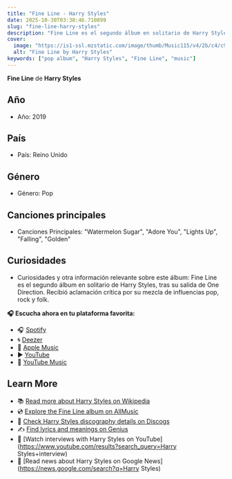 ```yaml
---
title: "Fine Line - Harry Styles"
date: 2025-10-30T03:38:46.710899
slug: "fine-line-harry-styles"
description: "Fine Line es el segundo álbum en solitario de Harry Styles, tras su salida de One Direction."
cover:
  image: "https://is1-ssl.mzstatic.com/image/thumb/Music115/v4/2b/c4/c9/2bc4c9d4-3bc6-ab13-3f71-df0b89b173de/886448022213.jpg/500x500bb.jpg"
  alt: "Fine Line by Harry Styles"
keywords: ["pop album", "Harry Styles", "Fine Line", "music"]
---
```


**Fine Line** de **Harry Styles**
## Año
- Año: 2019
## País
- País: Reino Unido
## Género
- Género: Pop
## Canciones principales
- Canciones Principales: "Watermelon Sugar", "Adore You", "Lights Up", "Falling", "Golden"
## Curiosidades
- Curiosidades y otra información relevante sobre este álbum: Fine Line es el segundo álbum en solitario de Harry Styles, tras su salida de One Direction. Recibió aclamación crítica por su mezcla de influencias pop, rock y folk.



**🎧 Escucha ahora en tu plataforma favorita:**

- 🎧 [Spotify](https://open.spotify.com/search/Fine%20Line%20Harry%20Styles)
- 🌀 [Deezer](https://www.deezer.com/search/Fine%20Line%20Harry%20Styles)
- 🍎 [Apple Music](https://music.apple.com/search?term=Fine%20Line%20Harry%20Styles)
- ▶️ [YouTube](https://www.youtube.com/results?search_query=Fine%20Line%20Harry%20Styles)
- 🎵 [YouTube Music](https://music.youtube.com/search?q=Fine%20Line%20Harry%20Styles)

## Learn More

- 📚 [Read more about Harry Styles on Wikipedia](https://en.wikipedia.org/wiki/Harry+Styles)
- 💿 [Explore the Fine Line album on AllMusic](https://www.allmusic.com/search/albums/Fine+Line)
- 📀 [Check Harry Styles discography details on Discogs](https://www.discogs.com/search/?q=Fine+Line+Harry+Styles&type=all)
- ✍️ [Find lyrics and meanings on Genius](https://genius.com/search?q=Fine+Line%20Harry+Styles)
- 🎤 [Watch interviews with Harry Styles on YouTube](https://www.youtube.com/results?search_query=Harry Styles+interview)
- 📰 [Read news about Harry Styles on Google News](https://news.google.com/search?q=Harry Styles)